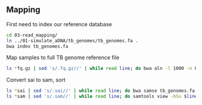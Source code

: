 ## Mapping

First need to index our reference database

```bash
cd 03-read_mapping/
ln ../01-simulate_aDNA/tb_genomes/tb_genomes.fa .
bwa index tb_genomes.fa
```

Map samples to full TB genome reference file

```bash
ls *fq.gz | sed 's/.fq.gz//' | while read line; do bwa aln -l 1000 -n 0.1 -t 8 tb_genomes.fa ../02-mock_community_generation/spiked_in/$line.fq.gz > $line.sai 
```

Convert sai to sam, sort

```bash
ls *sai | sed 's/.sai//' | while read line; do bwa samse tb_genomes.fa $line.sai $line.fq.gz > $line.sam; done
ls *sam | sed 's/.sam//' | while read line; do samtools view -bSu $line.sam | samtools sort - $line.sort.sam; done
```
